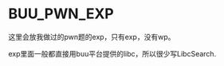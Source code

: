 # BUU_PWN_EXP

这里会放我做过的pwn题的exp，只有exp，没有wp。

exp里面一般都直接用buu平台提供的libc，所以很少写LibcSearch.

<!-- 下面是目录，直接搜索可以找到对应的具体位置 -->


